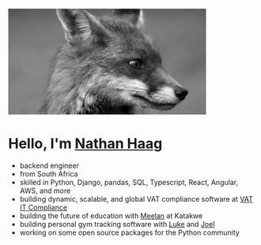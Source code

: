 ![giphy.gif](giphy.gif)

# Hello, I'm [Nathan Haag](https://www.linkedin.com/in/ftflfx/)

- backend engineer
- from South Africa
- skilled in Python, Django, pandas, SQL, Typescript, React, Angular, AWS, and more
- building dynamic, scalable, and global VAT compliance software at [VAT IT Compliance](https://vatcompliance.com/)
- building the future of education with [Meelan](https://github.com/theserverkid) at Katakwe
- building personal gym tracking software with [Luke](https://github.com/lukehaag) and [Joel](https://github.com/Joel-Haag)
- working on some open source packages for the Python community
